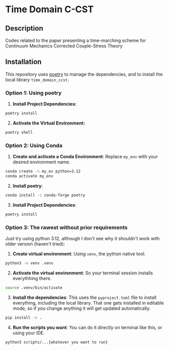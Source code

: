 # Time Domain C-CST

## Description

Codes related to the paper presenting a time-marching scheme for Continuum Mechanics Corrected Couple-Stress Theory

## Installation

This repository uses [poetry](https://python-poetry.org/) to manage the dependencies, and to install the local library `time_domain_ccst`.

### Option 1: Using poetry

1. **Install Project Dependencies:**

```bash
poetry install
```

2. **Activate the Virtual Environment:**

```bash
poetry shell
```

### Option 2: Using Conda

1. **Create and activate a Conda Environment**: Replace `my_env` with your desired environment name.

```bash
conda create -n my_ev python=3.12
conda activate my_env
```

2. **Install poetry**:

```bash
conda install -c conda-forge poetry
```

3. **Install Project Dependencies**:

```bash
poetry install
```

### Option 3: The rawest without prior requirements

Just try using python 3.12, although I don't see why it shouldn't work with older version (haven't tried):

1. **Create virtual environment**: Using `venv`, the python native tool.
```bash
python3 -m venv .venv
```

2. **Activate the virtual environment**: So your terminal session installs everythhing there.
```bash
source .venv/bin/activate
``` 

3. **Install the dependencies**: This uses the `pyproject.toml` file to install everything, including the local library. That one gets installed in editable mode, so if you change anything it will get updated automatically.
```bash
pip install -e .
```

4. **Run the scripts you want**: You can do it directly on terminal like this, or using your IDE.
```bash
python3 scripts/...{whatever you want to run}
```
